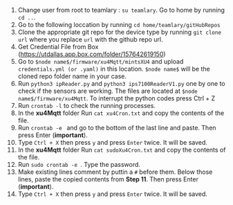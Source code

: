 1. Change user from root to teamlary : ```su teamlary```. Go to home by running ```cd ..```.
2. Go to the following loccation by running ```cd home/teamlary/gitHubRepos```
3. Clone the appropriate git repo for the device type by running ```git clone url``` where you replace ```url``` with the github repo url.
4. Get Credential File from Box (https://utdallas.app.box.com/folder/157642619150)
5. Go to ```$node name$/firmware/xu4Mqtt/mintsXU4``` and upload ```credentials.yml (or .yaml)``` in this location. ```$node name$``` will be the cloned repo folder name in your case.
6. Run  ```python3 ipReader.py``` and ```python3 ips7100ReaderV1.py``` one by one to check if the sensors are working. The files are located at ```$node name$/firmware/xu4Mqtt```. To interrupt the python codes press Ctrl + Z
7. Run ```crontab -l``` to check the running processes.
8. In the **xu4Mqtt** folder Run ```cat xu4Cron.txt``` and copy the contents of the file.
9. Run ```crontab -e ``` and go to the bottom of the last line and paste. Then press Enter (**important**).
10. Type ``` Ctrl + X ``` then press ```y``` and press ```Enter``` twice. It will be saved.
11. In the **xu4Mqtt** folder Run ```cat sudoXu4Cron.txt``` and copy the contents of the file.
12. Run ```sudo crontab -e ```. Type the password.
13.  Make existing lines comment by puttin a ```#``` before them. Below those lines, paste the copied contents from **Step 11**. Then press Enter (**important**).
14. Type ``` Ctrl + X ``` then press ```y``` and press ```Enter``` twice. It will be saved.


